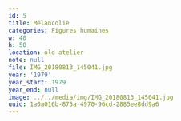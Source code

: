 ```yaml
---
id: 5
title: Mélancolie
categories: Figures humaines
w: 40
h: 50
location: old atelier
note: null
file: IMG_20180813_145041.jpg
year: '1979'
year_start: 1979
year_end: null
image: ../../media/img/IMG_20180813_145041.jpg
uuid: 1a0a016b-875a-4970-96cd-2885ee8dd9a6
---
```


